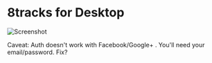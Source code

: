8tracks for Desktop
===================

![Screenshot](http://f.cl.ly/items/3b2J2j341c3E3R2B0T2d/8tracks.png)


Caveat: Auth doesn't work with Facebook/Google+ . You'll need your email/password. Fix?
